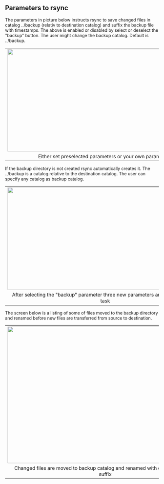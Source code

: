 ## Parameters to rsync

The parameters in picture below instructs rsync to save changed files in catalog ../backup (relativ to destination catalog) and suffix the backup file with timestamps. The above is enabled or disabled by select or deselect the "backup" button. The user might change the backup catalog. Default is ../backup.
<table align="center" cellpadding="0" cellspacing="0" class="tr-caption-container" style="margin-left: auto; margin-right: auto; text-align: center;"><tbody>
<tr><td style="text-align: center;"><a href="https://1.bp.blogspot.com/-mFUGksTyUAA/WAmhilxPsnI/AAAAAAAAL5Y/s9lXbqBNRnkCTS1WPyjHmafFJAyNYF8qACLcB/s1600/Screen%2BShot%2B2016-10-20%2Bat%2B09.17.32.png" imageanchor="1" style="margin-left: auto; margin-right: auto;"><img border="0" height="336" src="https://1.bp.blogspot.com/-mFUGksTyUAA/WAmhilxPsnI/AAAAAAAAL5Y/s9lXbqBNRnkCTS1WPyjHmafFJAyNYF8qACLcB/s640/Screen%2BShot%2B2016-10-20%2Bat%2B09.17.32.png" width="640" /></a></td></tr>
<tr><td class="tr-caption" style="text-align: center;">Either set preselected parameters or your own parameters</td></tr>
</tbody></table>
If the backup directory is not created rsync automatically creates it. The ../backup is a catalog relative to the destination catalog. The user can specify any catalog as backup catalog.<br />
<table align="center" cellpadding="0" cellspacing="0" class="tr-caption-container" style="margin-left: auto; margin-right: auto; text-align: center;"><tbody>
<tr><td style="text-align: center;"><a href="https://1.bp.blogspot.com/-rAioO-XrAm4/WAmhjC1UD6I/AAAAAAAAL5c/hx8vydOMgTY1dppLCd2SCQyspBca7HgsgCLcB/s1600/Screen%2BShot%2B2016-10-20%2Bat%2B09.18.09.png" imageanchor="1" style="margin-left: auto; margin-right: auto;"><img border="0" height="336" src="https://1.bp.blogspot.com/-rAioO-XrAm4/WAmhjC1UD6I/AAAAAAAAL5c/hx8vydOMgTY1dppLCd2SCQyspBca7HgsgCLcB/s640/Screen%2BShot%2B2016-10-20%2Bat%2B09.18.09.png" width="640" /></a></td></tr>
<tr><td class="tr-caption" style="text-align: center;">After selecting the "backup" parameter three new parameters are added to rsync task</td></tr>
</tbody></table>
The screen below is a listing of some of files moved to the backup directory and renamed before new files are transferred from source to destination.<br />
<table align="center" cellpadding="0" cellspacing="0" class="tr-caption-container" style="margin-left: auto; margin-right: auto; text-align: center;"><tbody>
<tr><td style="text-align: center;"><a href="https://2.bp.blogspot.com/-3PGnAGBlXlU/WAmhlm9ispI/AAAAAAAAL6Y/6tGAo1yevaM9uGCgMUGSCq3-J-0xyZqYACEw/s1600/Screen%2BShot%2B2016-10-20%2Bat%2B10.29.41.png" imageanchor="1" style="margin-left: auto; margin-right: auto;"><img border="0" height="448" src="https://2.bp.blogspot.com/-3PGnAGBlXlU/WAmhlm9ispI/AAAAAAAAL6Y/6tGAo1yevaM9uGCgMUGSCq3-J-0xyZqYACEw/s640/Screen%2BShot%2B2016-10-20%2Bat%2B10.29.41.png" width="640" /></a></td></tr>
<tr><td class="tr-caption" style="text-align: center;">Changed files are moved to backup catalog and renamed with date and time as suffix</td></tr>
</tbody></table>
